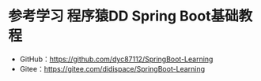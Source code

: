 # 参考学习 程序猿DD Spring Boot基础教程
- GitHub：https://github.com/dyc87112/SpringBoot-Learning
- Gitee：https://gitee.com/didispace/SpringBoot-Learning
